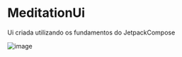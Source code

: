 # MeditationUi

Ui criada utilizando os fundamentos do JetpackCompose

![image](https://user-images.githubusercontent.com/45319930/139170741-ddacf239-71b4-45ca-be44-ec349802e66a.png)
